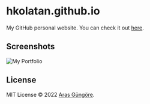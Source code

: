 # hkolatan.github.io

My GitHub personal website. You can check it out [here](https://hkolatan.github.io).

## Screenshots

![My Portfolio](https://user-images.githubusercontent.com/85988507/183655080-afc02049-8a3f-4b2f-b9f9-8739397e54f2.png)

## License

MIT License © 2022 [Aras Güngöre](https://github.com/arasgungore).
